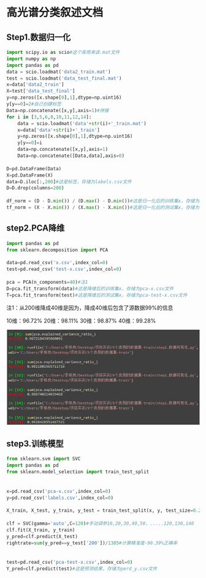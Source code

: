 # 高光谱分类叙述文档

## Step1.数据归一化

```python
import scipy.io as scio#这个库用来读.mat文件
import numpy as np
import pandas as pd
data = scio.loadmat('data2_train.mat')
test = scio.loadmat('data_test_final.mat')
x=data['data2_train']
X=test['data_test_final']
y=np.zeros([x.shape[0],1],dtype=np.uint16)
y[y==0]=2#自己创建标签
Data=np.concatenate([x,y],axis=1)#拼接
for i in [3,5,6,8,10,11,12,14]:
    data = scio.loadmat('data'+str(i)+'_train.mat')
    x=data['data'+str(i)+'_train']
    y=np.zeros([x.shape[0],1],dtype=np.uint16)
    y[y==0]=i
    data=np.concatenate([x,y],axis=1)
    Data=np.concatenate([Data,data],axis=0)

D=pd.DataFrame(Data)
X=pd.DataFrame(X)
data=D.iloc[:,200]#这是标签，存储为labels.csv文件
D=D.drop(columns=200)

df_norm = (D - D.min()) / (D.max() - D.min())#这是归一化后的训练集x，存储为x.csv文件
tf_norm = (X - X.min()) / (X.max() - X.min())#这是归一化后的测试集x，存储为test-x.csv文件
```

## step2.PCA降维

```python
import pandas as pd
from sklearn.decomposition import PCA

data=pd.read_csv('x.csv',index_col=0)
test=pd.read_csv('test-x.csv',index_col=0)

pca = PCA(n_components=40)#注1
D=pca.fit_transform(data)#这是降维后的训练集x，存储为pca-x.csv文件
T=pca.fit_transform(test)#这是降维后的测试集x，存储为pca-test-x.csv文件
```

注1：从200维降成40维是因为，降成40维后包含了源数据99%的信息

10维：96.72%	20维：98.11% 	30维：98.87%	40维：99.28%



![](https://github.com/m-L-0/18b-lidongliang-16-449/blob/master/%E9%AB%98%E5%85%89%E8%B0%B1%E5%88%86%E7%B1%BB/image/PCA.png)

## step3.训练模型

```python
from sklearn.svm import SVC
import pandas as pd
from sklearn.model_selection import train_test_split


x=pd.read_csv('pca-x.csv',index_col=0)
y=pd.read_csv('labels.csv',index_col=0)

X_train, X_test, y_train, y_test = train_test_split(x, y, test_size=0.2, random_state=42)

clf = SVC(gamma='auto',C=120)#手动调参10,20,30,40,50，.....120,130,140
clf.fit(X_train, y_train)
y_pred=clf.predict(X_test)
rightrate=sum(y_pred==y_test['200'])/1385#计算精准度-90.39%正确率


test=pd.read_csv('pca-test-x.csv',index_col=0)
Y_pred=clf.predict(test)#这是预测结果，存储为perd_y.csv文件
```

